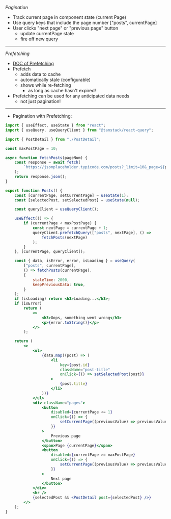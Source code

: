 _Pagination_

- Track current page in component state (current Page)
- Use query keys that include the page number ["posts", currentPage]
- User clicks "next page" or "previous page" button
  - update currentPage state
  - fire off new query

---

_Prefetching_

- [DOC of Prefetching](https://tanstack.com/query/latest/docs/react/reference/QueryClient?from=reactQueryV3&original=https%3A%2F%2Ftanstack.com%2Fquery%2Fv3%2Fdocs%2Freference%2FQueryClient#queryclientprefetchquery)
- Prefetch
  - adds data to cache
  - automatically stale (configurable)
  - shows while re-fetching
    - as long as cache hasn't expired!
- Prefetching can be used for any anticipated data needs
  - not just pagination!

---

- Pagination with Prefetching:

```jsx
import { useEffect, useState } from "react";
import { useQuery, useQueryClient } from "@tanstack/react-query";

import { PostDetail } from "./PostDetail";

const maxPostPage = 10;

async function fetchPosts(pageNum) {
	const response = await fetch(
		`https://jsonplaceholder.typicode.com/posts?_limit=10&_page=${pageNum}`
	);
	return response.json();
}

export function Posts() {
	const [currentPage, setCurrentPage] = useState(1);
	const [selectedPost, setSelectedPost] = useState(null);

	const queryClient = useQueryClient();

	useEffect(() => {
		if (currentPage < maxPostPage) {
			const nextPage = currentPage + 1;
			queryClient.prefetchQuery(["posts", nextPage], () =>
				fetchPosts(nextPage)
			);
		}
	}, [currentPage, queryClient]);

	const { data, isError, error, isLoading } = useQuery(
		["posts", currentPage],
		() => fetchPosts(currentPage),
		{
			staleTime: 2000,
			keepPreviousData: true,
		}
	);
	if (isLoading) return <h3>Loading...</h3>;
	if (isError)
		return (
			<>
				<h3>Oops, something went wrong</h3>
				<p>{error.toString()}</p>
			</>
		);

	return (
		<>
			<ul>
				{data.map((post) => (
					<li
						key={post.id}
						className="post-title"
						onClick={() => setSelectedPost(post)}
					>
						{post.title}
					</li>
				))}
			</ul>
			<div className="pages">
				<button
					disabled={currentPage <= 1}
					onClick={() => {
						setCurrentPage((previousValue) => previousValue - 1);
					}}
				>
					Previous page
				</button>
				<span>Page {currentPage}</span>
				<button
					disabled={currentPage >= maxPostPage}
					onClick={() => {
						setCurrentPage((previousValue) => previousValue + 1);
					}}
				>
					Next page
				</button>
			</div>
			<hr />
			{selectedPost && <PostDetail post={selectedPost} />}
		</>
	);
}
```
